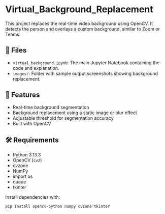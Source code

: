 # Virtual_Background_Replacement
This project replaces the real-time video background using OpenCV. It detects the person and overlays a custom background, similar to Zoom or Teams.

## 📁 Files

- `virtual_background.ipynb`: The main Jupyter Notebook containing the code and explanation.
- `images/`: Folder with sample output screenshots showing background replacement.

## 🎯 Features

- Real-time background segmentation
- Background replacement using a static image or blur effect
- Adjustable threshold for segmentation accuracy
- Built with OpenCV

## 🛠️ Requirements

- Python 3.13.3
- OpenCV (`cv2`)
- cvzone
- NumPy
- import os
- queue
- tkinter

Install dependencies with:

```bash
pip install opencv-python numpy cvzone tkinter

